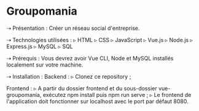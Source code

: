# Groupomania
⇢ Présentation :
Créer un réseau social d'entreprise.

⇢ Technologies utilisées :
▹ HTML
▹ CSS
▹ JavaScript
▹ Vue.js
▹ Node.js
▹ Express.js
▹ MySQL
▹ SQL

⇢ Prérequis :
Vous devrez avoir Vue CLI, Node et MySQL installés localement sur votre machine.

⇢ Installation :
Backend :
▹ Clonez ce repository ;



Frontend :
▹ A partir du dossier frontend et du sous-dossier vue-groupomania, exécutez npm install puis npm run serve ;
▹ Le frontend de l'application doit fonctionner sur localhost avec le port par défaut 8080.
